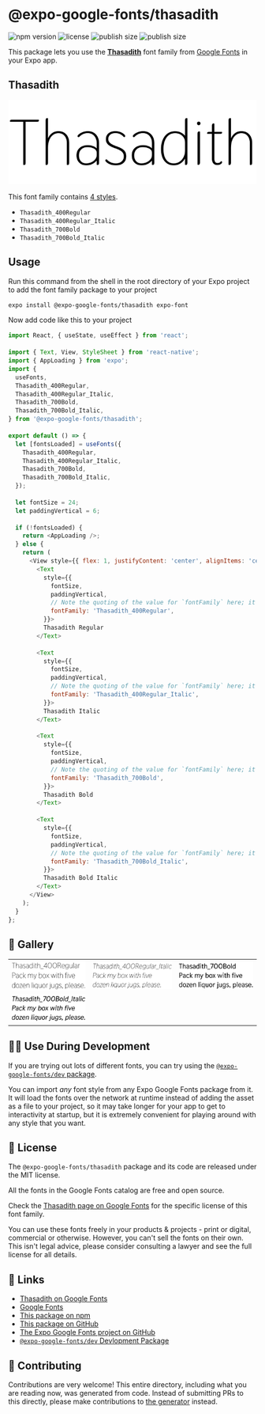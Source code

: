 # @expo-google-fonts/thasadith

![npm version](https://flat.badgen.net/npm/v/@expo-google-fonts/thasadith)
![license](https://flat.badgen.net/github/license/expo/google-fonts)
![publish size](https://flat.badgen.net/packagephobia/install/@expo-google-fonts/thasadith)
![publish size](https://flat.badgen.net/packagephobia/publish/@expo-google-fonts/thasadith)

This package lets you use the [**Thasadith**](https://fonts.google.com/specimen/Thasadith) font family from [Google Fonts](https://fonts.google.com/) in your Expo app.

## Thasadith

![Thasadith](./font-family.png)

This font family contains [4 styles](#-gallery).

- `Thasadith_400Regular`
- `Thasadith_400Regular_Italic`
- `Thasadith_700Bold`
- `Thasadith_700Bold_Italic`

## Usage

Run this command from the shell in the root directory of your Expo project to add the font family package to your project
```sh
expo install @expo-google-fonts/thasadith expo-font
```

Now add code like this to your project
```js
import React, { useState, useEffect } from 'react';

import { Text, View, StyleSheet } from 'react-native';
import { AppLoading } from 'expo';
import {
  useFonts,
  Thasadith_400Regular,
  Thasadith_400Regular_Italic,
  Thasadith_700Bold,
  Thasadith_700Bold_Italic,
} from '@expo-google-fonts/thasadith';

export default () => {
  let [fontsLoaded] = useFonts({
    Thasadith_400Regular,
    Thasadith_400Regular_Italic,
    Thasadith_700Bold,
    Thasadith_700Bold_Italic,
  });

  let fontSize = 24;
  let paddingVertical = 6;

  if (!fontsLoaded) {
    return <AppLoading />;
  } else {
    return (
      <View style={{ flex: 1, justifyContent: 'center', alignItems: 'center' }}>
        <Text
          style={{
            fontSize,
            paddingVertical,
            // Note the quoting of the value for `fontFamily` here; it expects a string!
            fontFamily: 'Thasadith_400Regular',
          }}>
          Thasadith Regular
        </Text>

        <Text
          style={{
            fontSize,
            paddingVertical,
            // Note the quoting of the value for `fontFamily` here; it expects a string!
            fontFamily: 'Thasadith_400Regular_Italic',
          }}>
          Thasadith Italic
        </Text>

        <Text
          style={{
            fontSize,
            paddingVertical,
            // Note the quoting of the value for `fontFamily` here; it expects a string!
            fontFamily: 'Thasadith_700Bold',
          }}>
          Thasadith Bold
        </Text>

        <Text
          style={{
            fontSize,
            paddingVertical,
            // Note the quoting of the value for `fontFamily` here; it expects a string!
            fontFamily: 'Thasadith_700Bold_Italic',
          }}>
          Thasadith Bold Italic
        </Text>
      </View>
    );
  }
};

```

## 🔡 Gallery


||||
|-|-|-|
|![Thasadith_400Regular](./Thasadith_400Regular.ttf.png)|![Thasadith_400Regular_Italic](./Thasadith_400Regular_Italic.ttf.png)|![Thasadith_700Bold](./Thasadith_700Bold.ttf.png)||
|![Thasadith_700Bold_Italic](./Thasadith_700Bold_Italic.ttf.png)||||


## 👩‍💻 Use During Development

If you are trying out lots of different fonts, you can try using the [`@expo-google-fonts/dev` package](https://github.com/expo/google-fonts/tree/master/font-packages/dev#readme).

You can import *any* font style from any Expo Google Fonts package from it. It will load the fonts
over the network at runtime instead of adding the asset as a file to your project, so it may take longer
for your app to get to interactivity at startup, but it is extremely convenient
for playing around with any style that you want.

## 📖 License

The `@expo-google-fonts/thasadith` package and its code are released under the MIT license.

All the fonts in the Google Fonts catalog are free and open source.

Check the [Thasadith page on Google Fonts](https://fonts.google.com/specimen/Thasadith) for the specific license of this font family.

You can use these fonts freely in your products & projects - print or digital, commercial or otherwise. However, you can't sell the fonts on their own. This isn't legal advice, please consider consulting a lawyer and see the full license for all details.

## 🔗 Links

- [Thasadith on Google Fonts](https://fonts.google.com/specimen/Thasadith)
- [Google Fonts](https://fonts.google.com/)
- [This package on npm](https://www.npmjs.com/package/@expo-google-fonts/thasadith)
- [This package on GitHub](https://github.com/expo/google-fonts/tree/master/font-packages/thasadith)
- [The Expo Google Fonts project on GitHub](https://github.com/expo/google-fonts)
- [`@expo-google-fonts/dev` Devlopment Package](https://github.com/expo/google-fonts/tree/master/font-packages/dev)

## 🤝 Contributing

Contributions are very welcome! This entire directory, including what you are reading now, was generated from code. Instead of submitting PRs to this directly, please make contributions to [the generator](https://github.com/expo/google-fonts/tree/master/packages/generator) instead.
